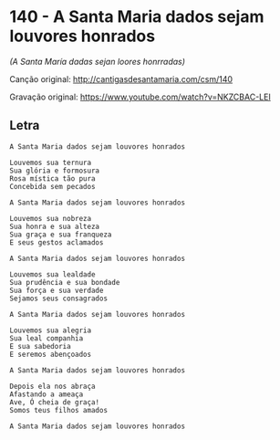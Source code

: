 # 140 - A Santa Maria dados sejam louvores honrados
*(A Santa María dadas sejan loores honrradas)*

Canção original: http://cantigasdesantamaria.com/csm/140

Gravação original: https://www.youtube.com/watch?v=NKZCBAC-LEI

## Letra

```
A Santa Maria dados sejam louvores honrados

Louvemos sua ternura
Sua glória e formosura
Rosa mística tão pura
Concebida sem pecados

A Santa Maria dados sejam louvores honrados

Louvemos sua nobreza
Sua honra e sua alteza
Sua graça e sua franqueza
E seus gestos aclamados

A Santa Maria dados sejam louvores honrados

Louvemos sua lealdade
Sua prudência e sua bondade
Sua força e sua verdade
Sejamos seus consagrados

A Santa Maria dados sejam louvores honrados

Louvemos sua alegria
Sua leal companhia
E sua sabedoria
E seremos abençoados

A Santa Maria dados sejam louvores honrados

Depois ela nos abraça
Afastando a ameaça
Ave, Ó cheia de graça!
Somos teus filhos amados

A Santa Maria dados sejam louvores honrados
```
